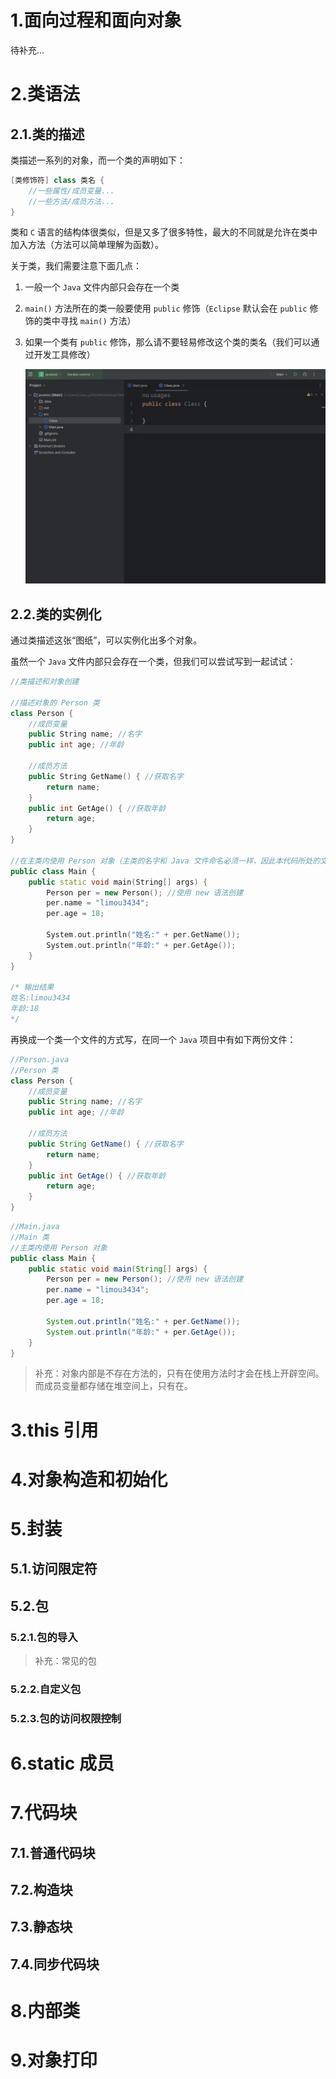 # 1.面向过程和面向对象

待补充...

# 2.类语法

## 2.1.类的描述

类描述一系列的对象，而一个类的声明如下：

```java
[类修饰符] class 类名 {
    //一些属性/成员变量...
    //一些方法/成员方法...
}
```

类和 `C` 语言的结构体很类似，但是又多了很多特性，最大的不同就是允许在类中加入方法（方法可以简单理解为函数）。

关于类，我们需要注意下面几点：

1.   一般一个 `Java` 文件内部只会存在一个类

2.   `main()` 方法所在的类一般要使用 `public` 修饰（`Eclipse` 默认会在 `public` 修饰的类中寻找 `main()` 方法）

3.   如果一个类有 `public` 修饰，那么请不要轻易修改这个类的类名（我们可以通过开发工具修改）

     ![recording](./assets/recording-1705387018151-4.gif)

## 2.2.类的实例化

通过类描述这张“图纸”，可以实例化出多个对象。

虽然一个 `Java` 文件内部只会存在一个类，但我们可以尝试写到一起试试：

```cpp
//类描述和对象创建

//描述对象的 Person 类
class Person {
    //成员变量
    public String name; //名字
    public int age; //年龄

    //成员方法
    public String GetName() { //获取名字
        return name;
    }
    public int GetAge() { //获取年龄
        return age;
    }
}

//在主类内使用 Person 对象（主类的名字和 Java 文件命名必须一样，因此本代码所处的文件必须是 Main.java）
public class Main {
    public static void main(String[] args) {
        Person per = new Person(); //使用 new 语法创建
        per.name = "limou3434";
        per.age = 18;

        System.out.println("姓名:" + per.GetName());
        System.out.println("年龄:" + per.GetAge());
    }
}

/* 输出结果
姓名:limou3434
年龄:18
*/
```

再换成一个类一个文件的方式写，在同一个 `Java` 项目中有如下两份文件：

```java
//Person.java
//Person 类
class Person {
    //成员变量
    public String name; //名字
    public int age; //年龄

    //成员方法
    public String GetName() { //获取名字
        return name;
    }
    public int GetAge() { //获取年龄
        return age;
    }
}
```

```java
//Main.java
//Main 类
//主类内使用 Person 对象
public class Main {
    public static void main(String[] args) {
        Person per = new Person(); //使用 new 语法创建
        per.name = "limou3434";
        per.age = 18;

        System.out.println("姓名:" + per.GetName());
        System.out.println("年龄:" + per.GetAge());
    }
}
```

>   补充：对象内部是不存在方法的，只有在使用方法时才会在栈上开辟空间。而成员变量都存储在堆空间上，只有在。

# 3.this 引用



# 4.对象构造和初始化



# 5.封装

## 5.1.访问限定符

## 5.2.包

### 5.2.1.包的导入

>   补充：常见的包

### 5.2.2.自定义包

### 5.2.3.包的访问权限控制

# 6.static 成员

# 7.代码块

## 7.1.普通代码块

## 7.2.构造块

## 7.3.静态块

## 7.4.同步代码块

# 8.内部类

# 9.对象打印



